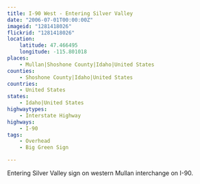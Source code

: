 ```yaml
---
title: I-90 West - Entering Silver Valley
date: "2006-07-01T00:00:00Z"
imageid: "1281418026"
flickrid: "1281418026"
location:
    latitude: 47.466495
    longitude: -115.801018
places:
    - Mullan|Shoshone County|Idaho|United States
counties:
    - Shoshone County|Idaho|United States
countries:
    - United States
states:
    - Idaho|United States
highwaytypes:
    - Interstate Highway
highways:
    - I-90
tags:
    - Overhead
    - Big Green Sign

---
```

Entering Silver Valley sign on western Mullan interchange on I-90.